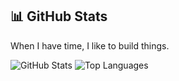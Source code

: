 ## 📊 GitHub Stats

When I have time, I like to build things.

![GitHub Stats](https://github-readme-stats.vercel.app/api?username=chippokiddo&theme=tokyonight&show_icons=true&hide_border=true&count_private=true)
![Top Languages](https://github-readme-stats.vercel.app/api/top-langs/?username=chippokiddo&theme=tokyonight&show_icons=true&hide_border=true&layout=compact)
